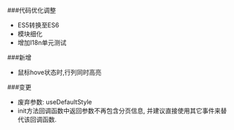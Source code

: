 ###代码优化调整
- ES5转换至ES6
- 模块细化
- 增加I18n单元测试

###新增
- 鼠标hove状态时,行列同时高亮

###变更
- 废弃参数: useDefaultStyle
- init方法回调函数中返回参数不再包含分页信息, 并建议直接使用其它事件来替代该回调函数.

